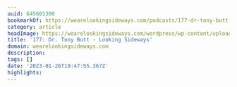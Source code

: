 ```yaml
---
uuid: 645601300
bookmarkOf: https://wearelookingsideways.com/podcasts/177-dr-tony-butt
category: article
headImage: https://wearelookingsideways.com/wordpress/wp-content/uploads/2022/02/TonyButt-3-scaled.jpg
title: '177: Dr. Tony Butt - Looking Sideways'
domain: wearelookingsideways.com
description: 
tags: []
date: '2023-01-26T19:47:55.367Z'
highlights: 
---
```




